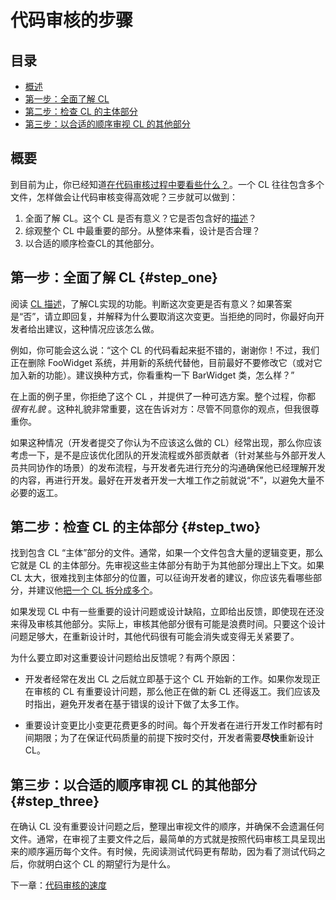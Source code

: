 # 代码审核的步骤

## 目录
*   [概述](#summary)
*   [第一步：全面了解 CL](#step_one)
*   [第二步：检查 CL 的主体部分](#step_two)
*   [第三步：以合适的顺序审视 CL 的其他部分](#step_three)

## 概要

到目前为止，你已经知道[在代码审核过程中要看些什么？](looking-for.md)。一个 CL 往往包含多个文件，怎样做会让代码审核变得高效呢？三步就可以做到：

1.  全面了解 CL。这个 CL 是否有意义？它是否包含好的[描述](../developer/cl-descriptions.md)？
2.  综观整个 CL 中最重要的部分。从整体来看，设计是否合理？
3.  以合适的顺序检查CL的其他部分。

## 第一步：全面了解 CL {#step_one}

阅读 [CL 描述](../developer/cl-descriptions.md)，了解CL实现的功能。判断这次变更是否有意义？如果答案是“否”，请立即回复，并解释为什么要取消这次变更。当拒绝的同时，你最好向开发者给出建议，这种情况应该怎么做。

例如，你可能会这么说：“这个 CL 的代码看起来挺不错的，谢谢你！不过，我们正在删除 FooWidget 系统，并用新的系统代替他，目前最好不要修改它（或对它加入新的功能）。建议换种方式，你看重构一下 BarWidget 类，怎么样？”

在上面的例子里，你拒绝了这个 CL ，并提供了一种可选方案。整个过程，你都 *很有礼貌* 。这种礼貌非常重要，这在告诉对方：尽管不同意你的观点，但我很尊重你。

如果这种情况（开发者提交了你认为不应该这么做的 CL）经常出现，那么你应该考虑一下，是不是应该优化团队的开发流程或外部贡献者（针对某些与外部开发人员共同协作的场景）的发布流程，与开发者先进行充分的沟通确保他已经理解开发的内容，再进行开发。最好在开发者开发一大堆工作之前就说“不”，以避免大量不必要的返工。

## 第二步：检查 CL 的主体部分 {#step_two}

找到包含 CL “主体”部分的文件。通常，如果一个文件包含大量的逻辑变更，那么它就是 CL 的主体部分。先审视这些主体部分有助于为其他部分理出上下文。如果 CL 太大，很难找到主体部分的位置，可以征询开发者的建议，你应该先看哪些部分，并建议他[把一个 CL 拆分成多个](../developer/small-cls.md)。

如果发现 CL 中有一些重要的设计问题或设计缺陷，立即给出反馈，即使现在还没来得及审核其他部分。实际上，审核其他部分很有可能是浪费时间。只要这个设计问题足够大，在重新设计时，其他代码很有可能会消失或变得无关紧要了。

为什么要立即对这重要设计问题给出反馈呢？有两个原因：

-   开发者经常在发出 CL 之后就立即基于这个 CL 开始新的工作。如果你发现正在审核的 CL 有重要设计问题，那么他正在做的新 CL 还得返工。我们应该及时指出，避免开发者在基于错误的设计下做了太多工作。
    
-   重要设计变更比小变更花费更多的时间。每个开发者在进行开发工作时都有时间期限；为了在保证代码质量的前提下按时交付，开发者需要**尽快**重新设计 CL。

## 第三步：以合适的顺序审视 CL 的其他部分 {#step_three}

在确认 CL 没有重要设计问题之后，整理出审视文件的顺序，并确保不会遗漏任何文件。通常，在审视了主要文件之后，最简单的方式就是按照代码审核工具呈现出来的顺序遍历每个文件。有时候，先阅读测试代码更有帮助，因为看了测试代码之后，你就明白这个 CL 的期望行为是什么。

下一章：[代码审核的速度](speed.md)
